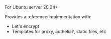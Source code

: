 For Ubuntu server 20.04+

Provides a reference implementation with:

* Let's encrypt
* Templates for proxy, authelia?, static files, etc
